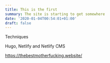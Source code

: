 ```yaml
---
title: This is the first
summary: The site is starting to get somewhere
date: '2020-01-04T00:54:01+01:00'
draft: false
---
```



Techniques

Hugo, Netlify and Netlify CMS

https://thebestmotherfucking.website/
